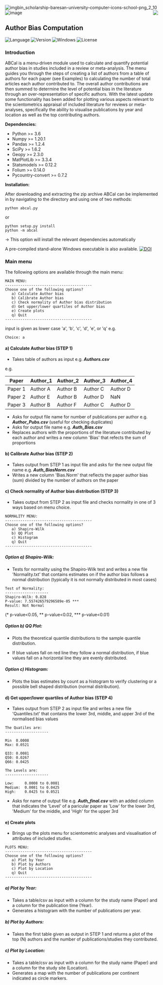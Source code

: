 ![imgbin_scholarship-baresan-university-computer-icons-school-png_2_10](https://user-images.githubusercontent.com/85708751/196565804-57d05bd6-94ee-46ff-a910-879243040207.png) ![image](https://user-images.githubusercontent.com/85708751/196566604-f39ec73a-5074-475f-b763-56bc404a002a.png) <img align="right" src="https://user-images.githubusercontent.com/85708751/176286890-15060001-79ba-4035-a815-e8cf821cec86.png"> 
  
## Author Bias Computation
![Language](https://img.shields.io/badge/Language-Python-yellow)  ![Version](https://img.shields.io/badge/Version-1.0.2-purple) ![Windows](https://img.shields.io/badge/OS-Windows-green) ![License](https://img.shields.io/badge/License-Apache_2.0-red) 
### Introduction
ABCal is a menu-driven module used to calculate and quantify potential author bias in studies included in a review or meta-analysis. The menu guides you through the steps of creating a list of authors from a table of authors for each paper (see Examples) to calculating the number of total articles each author contributed to. The overall author contributions are then summed to determine the level of potential bias in the literature through an over-representation of specific authors. With the latest update some functionality has been added for plotting various aspects relevant to the scientometrics appraisal of included literature for reviews or meta-analyses, specifically the ability to visualise publications by year and location as well as the top contributing authors.

**Dependencies:**
- Python >= 3.6
- Numpy >= 1.20.1
- Pandas >= 1.2.4
- SciPy >= 1.6.2
- Geopy >= 2.3.0
- MatPlotLib >= 3.3.4
- Statsmodels >= 0.12.2
- Folium >= 0.14.0
- Pycountry-convert >= 0.7.2

**Installation:**

After downloading and extracting the zip archive ABCal can be implemented in by navigating to the directory and using one of two methods:
```
python abcal.py
```
or
```
python setup.py install
python -m abcal
```
-> This option will install the relevant dependencies automatically

A pre-compiled stand-alone Windows executable is also available. [![DOI](https://img.shields.io/badge/doi-10.5281/zenodo.7224845-orange)](https://doi.org/10.5281/zenodo.7224845)

### Main menu
The following options are available through the main menu:
```
MAIN MENU:
----------------------------------------
Choose one of the following options?
   a) Calculate Author bias
   b) Calibrate Author bias
   c) Check normality of Author bias distribution
   d) Get upper/lower quartiles of Author bias
   e) Create plots
   q) Quit
----------------------------------------
```
input is given as lower case 'a', 'b', 'c', 'd', 'e', or 'q'
e.g.
```
Choice: a
```

#### a) Calculate Author bias (STEP 1)
- Takes table of authors as input e.g. ***Authors.csv***

e.g.

  |Paper|Author_1|Author_2|Author_3|Author_4|
  |---|---|---|---|---|
  |Paper 1|Author A|Author B|Author C|Author D|
  |Paper 2|Author E|Author B|Author D|NaN|
  |Paper 3|Author B|Author F|Author C|Author D|
  
- Asks for output file name for number of publications per author e.g. ***Author_Pubs.csv*** (useful for checking duplicates)
- Asks for output file name e.g. ***Auth_Bias.csv***
- Replaces authors with the proportions of the literature contributed by each author and writes a new column 'Bias' that refects the sum of proportions
  
#### b) Calibrate Author bias (STEP 2)
- Takes output from STEP 1 as input file and asks for the new output file name e.g. ***Auth_BiasNorm.csv***
- Writes a new column 'Bias.Norm' that reflects the paper author bias (sum) divided by the number of authors on the paper

#### c) Check normality of Author bias distribution (STEP 3)
- Takes output from STEP 2 as input file and checks normality in one of 3 ways based on menu choice.
```
NORMALITY MENU:
----------------------------------------
Choose one of the following options?
   a) Shapiro-Wilk
   b) QQ Plot
   c) Histogram
   q) Quit
----------------------------------------
```

##### Option a) Shapiro-Wilk:

- Tests for normality using the Shapiro-Wilk test and writes a new file 'Normality.txt' that contains estimates on if the author bias follows a normal distribution (typically it is not normally distributed in most cases)
```
Test of Normality:
--------------------
Shapiro-Wilk: 0.828
P-value: 7.557426579296589e-05 ***
Result: Not Normal
```
(* p-value<0.05, ** p-value<0.02, *** p-value<0.01)

##### Option b) QQ Plot:

- Plots the theoretical quantile distributions to the sample quantile distribution.

- If blue values fall on red line they follow a normal distribution, if blue values fall on a horizontal line they are evenly distributed.

##### Option c) Histogram:

- Plots the bias estimates by count as a histogram to verify clustering or a possible bell shaped distribution (normal distribution).

#### d) Get upper/lower quartiles of Author bias (STEP 4)
- Takes output from STEP 2 as input file and writes a new file 'Quantiles.txt' that contains the lower 3rd, middle, and upper 3rd of the normalised bias values
```
The Quatiles are:
--------------------

Min  0.0008
Max: 0.0521

Q33: 0.0081
Q50: 0.0267
Q66: 0.0425

The Levels are:
--------------------

Low:     0.0008 to 0.0081
Medium:  0.0081 to 0.0425
High:    0.0425 to 0.0521
```
- Asks for name of output file e.g. ***Auth_final.csv*** with an added column that indicates the 'Level' of a paricular paper as 'Low' for the lower 3rd, 'Medium' for the middle, and 'High' for the upper 3rd

#### e) Create plots

- Brings up the plots menu for scientometric analyses and visualisation of attributes of included studies.

```
PLOTS MENU:
----------------------------------------
Choose one of the following options?
   a) Plot by Year
   b) Plot by Authors
   c) Plot by Location
   q) Quit
----------------------------------------
```

##### a) Plot by Year:

- Takes a table/csv as input with a column for the study name (Paper) and a column for the publication time (Year).
- Generates a histogram with the number of publications per year.

##### b) Plot by Authors:

- Takes the first table given as output in STEP 1 and returns a plot of the top (N) authors and the number of publications/studies they contributed.

##### c) Plot by Location:

- Takes a table/csv as input with a column for the study name (Paper) and a column for the study site (Location).
- Generates a map with the number of publications per continent indicated as circle markers.
